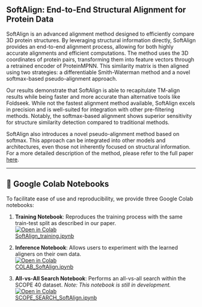 ## SoftAlign: End-to-End Structural Alignment for Protein Data

SoftAlign is an advanced alignment method designed to efficiently compare 3D protein structures. By leveraging structural information directly, SoftAlign provides an end-to-end alignment process, allowing for both highly accurate alignments and efficient computations. The method uses the 3D coordinates of protein pairs, transforming them into feature vectors through a retrained encoder of ProteinMPNN. This similarity matrix is then aligned using two strategies: a differentiable Smith-Waterman method and a novel softmax-based pseudo-alignment approach.

Our results demonstrate that SoftAlign is able to recapitulate TM-align results while being faster and more accurate than alternative tools like Foldseek. While not the fastest alignment method available, SoftAlign excels in precision and is well-suited for integration with other pre-filtering methods. Notably, the softmax-based alignment shows superior sensitivity for structure similarity detection compared to traditional methods.

SoftAlign also introduces a novel pseudo-alignment method based on softmax. This approach can be integrated into other models and architectures, even those not inherently focused on structural information. For a more detailed description of the method, please refer to the full paper [here](https://github.com/jtrinquier/SoftAlign).

---

## 🔬 Google Colab Notebooks

To facilitate ease of use and reproducibility, we provide three Google Colab notebooks:

1. **Training Notebook**: Reproduces the training process with the same train-test split as described in our paper.  
   [![Open in Colab](https://colab.research.google.com/assets/colab-badge.svg)](https://github.com/jtrinquier/SoftAlign/blob/main/Colab/SoftAlign_training.ipynb)  
   [SoftAlign_training.ipynb](https://github.com/jtrinquier/SoftAlign/blob/main/Colab/SoftAlign_training.ipynb)

2. **Inference Notebook**: Allows users to experiment with the learned aligners on their own data.  
   [![Open in Colab](https://colab.research.google.com/assets/colab-badge.svg)](https://github.com/jtrinquier/SoftAlign/blob/main/Colab/COLAB_SoftAlign.ipynb)  
   [COLAB_SoftAlign.ipynb](https://github.com/jtrinquier/SoftAlign/blob/main/Colab/COLAB_SoftAlign.ipynb)

3. **All-vs-All Search Notebook**: Performs an all-vs-all search within the SCOPE 40 dataset. *Note: This notebook is still in development.*  
   [![Open in Colab](https://colab.research.google.com/assets/colab-badge.svg)](https://github.com/jtrinquier/SoftAlign/blob/main/Colab/SCOPE_SEARCH_SoftAlign.ipynb)  
   [SCOPE_SEARCH_SoftAlign.ipynb](https://github.com/jtrinquier/SoftAlign/blob/main/Colab/SCOPE_SEARCH_SoftAlign.ipynb)



